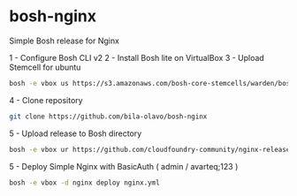 # bosh-nginx

Simple Bosh release for Nginx

1 - Configure Bosh CLI v2
2 - Install Bosh lite on VirtualBox
3 - Upload Stemcell for ubuntu
```bash
bosh -e vbox us https://s3.amazonaws.com/bosh-core-stemcells/warden/bosh-stemcell-3468-warden-boshlite-ubuntu-trusty-go_agent.tgz
```
4 - Clone repository
```bash
git clone https://github.com/bila-olavo/bosh-nginx
```
5 - Upload release to Bosh directory
```bash
bosh -e vbox ur https://github.com/cloudfoundry-community/nginx-release/releases/download/1.13.12/nginx-release-1.13.12.tgz
```
5 - Deploy Simple Nginx with BasicAuth ( admin / avarteq;123 )

```bash
bosh -e vbox -d nginx deploy nginx.yml
```
